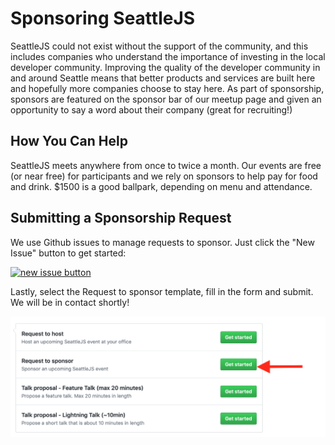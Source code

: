 # Sponsoring SeattleJS

SeattleJS could not exist without the support of the community, and this includes companies who understand the importance of investing in the local developer community. Improving the quality of the developer community in and around Seattle means that better products and services are built here and hopefully more companies choose to stay here. As part of sponsorship, sponsors are featured on the sponsor bar of our meetup page and given an opportunity to say a word about their company (great for recruiting!)

## How You Can Help

SeattleJS meets anywhere from once to twice a month. Our events are free (or near free) for participants and we rely on sponsors to help pay for food and drink. $1500 is a good ballpark, depending on menu and attendance.

## Submitting a Sponsorship Request

We use Github issues to manage requests to sponsor. Just click the "New Issue" button to get started:

[![new issue button](https://raw.github.com/seattlejs/seattlejs/master/images/new_issue.png)](https://github.com/seattlejs/seattlejs/issues/new/choose)

Lastly, select the Request to sponsor template, fill in the form and submit. We will be in contact shortly!

![template select](images/sponsor-template.png)

